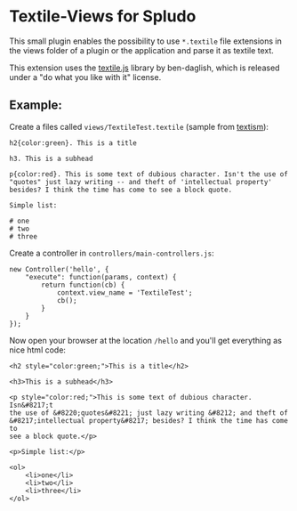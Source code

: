 Textile-Views for Spludo
==========================

This small plugin enables the possibility to use `*.textile` file extensions in
the views folder of a plugin or the application and parse it as textile text.

This extension uses the [textile.js][textile-js] library by ben-daglish,
which is released under a "do what you like with it" license.

  [textile-js]: http://www.ben-daglish.net/textile.shtml
  [textism]: http://textism.com/tools/textile/?sample=2
  
Example:
-------------------

Create a files called `views/TextileTest.textile` (sample from [textism]):

    h2{color:green}. This is a title
    
    h3. This is a subhead
    
    p{color:red}. This is some text of dubious character. Isn't the use of "quotes" just lazy writing -- and theft of 'intellectual property' besides? I think the time has come to see a block quote.
    
    Simple list:
    
    # one
    # two
    # three
    

Create a controller in `controllers/main-controllers.js`:

    new Controller('hello', {
        "execute": function(params, context) {
            return function(cb) {
                context.view_name = 'TextileTest';
                cb();
            }
        }
    });
      
Now open your browser at the location `/hello` and you'll get everything as
nice html code:

    <h2 style="color:green;">This is a title</h2>

    <h3>This is a subhead</h3>
    
    <p style="color:red;">This is some text of dubious character. Isn&#8217;t
    the use of &#8220;quotes&#8221; just lazy writing &#8212; and theft of
    &#8217;intellectual property&#8217; besides? I think the time has come to
    see a block quote.</p>
    
    <p>Simple list:</p>
    
    <ol>
        <li>one</li>
        <li>two</li>
        <li>three</li>
    </ol>
